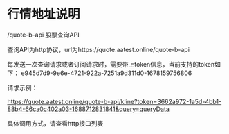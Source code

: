 # 行情地址说明
/quote-b-api    股票查询API

查询API为http协议，url为https://quote.aatest.online/quote-b-api

每发送一次查询请求或者订阅请求时，需要带上token信息，当前支持的token如下：
e945d7d9-9e6e-4721-922a-7251a9d311d0-1678159756806<br/>

请求示例：<br/>

https://quote.aatest.online/quote-b-api/kline?token=3662a972-1a5d-4bb1-88b4-66ca0c402a03-1688712831841&query=queryData<br/>

具体调用方式，请查看http接口列表

